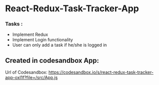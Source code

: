 # React-Redux-Task-Tracker-App

 
### Tasks :
* Implement Redux
* Implement Login functionality
* User can only add a task if he/she is logged in


## Created in codesandbox App:

Url of Codesandbox: https://codesandbox.io/s/react-redux-task-tracker-app-oxl1f?file=/src/App.js
